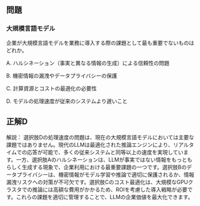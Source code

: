 ## 問題
### 大規模言語モデル
企業が大規模言語モデルを業務に導入する際の課題として最も重要でないものはどれか。

A. ハルシネーション（事実と異なる情報の生成）による信頼性の問題

B. 機密情報の漏洩やデータプライバシーの保護

C. 計算資源とコストの最適化の必要性

D. モデルの処理速度が従来のシステムより遅いこと

## 正解D

解説：
選択肢Dの処理速度の問題は、現在の大規模言語モデルにおいては主要な課題ではありません。現代のLLMは最適化された推論エンジンにより、リアルタイムでの応答が可能で、多くの従来システムと同等以上の速度を実現しています。一方、選択肢Aのハルシネーションは、LLMが事実ではない情報をもっともらしく生成する現象で、企業利用における最重要課題の一つです。選択肢Bのデータプライバシーは、機密情報がモデル学習や推論で適切に保護されるか、情報漏洩リスクへの対策が不可欠です。選択肢Cのコスト最適化は、大規模なGPUクラスタでの推論には高額な費用がかかるため、ROIを考慮した導入戦略が必要です。これらの課題を適切に管理することで、LLMの企業価値を最大化できます。 